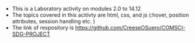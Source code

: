 - This is a Laboratory activity on modules 2.0 to 14.12
- The topics covered in this acitivty are  html, css, and js (:hover, position attributes, session handling etc. ) 
- The link of respository is https://github.com/CreeseOSuero/COMSCI-SDG-PROJECT
